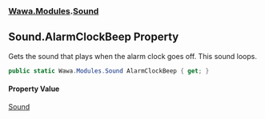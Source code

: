 ### [Wawa.Modules](Wawa.Modules.md 'Wawa.Modules').[Sound](Sound.md 'Wawa.Modules.Sound')

## Sound.AlarmClockBeep Property

Gets the sound that plays when the alarm clock goes off. This sound loops.

```csharp
public static Wawa.Modules.Sound AlarmClockBeep { get; }
```

#### Property Value
[Sound](Sound.md 'Wawa.Modules.Sound')
